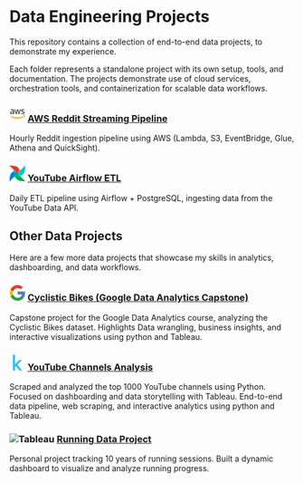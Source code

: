 # Data Engineering Projects

This repository contains a collection of end-to-end data projects, to demonstrate my experience.

Each folder represents a standalone project with its own setup, tools, and documentation. The projects demonstrate use of cloud services, orchestration tools, and containerization for scalable data workflows.

### <img src="https://github.com/devicons/devicon/blob/v2.16.0/icons/amazonwebservices/amazonwebservices-original-wordmark.svg" alt="AWS" width="28"/> [AWS Reddit Streaming Pipeline](./aws-reddit-streaming-pipeline)
Hourly Reddit ingestion pipeline using AWS (Lambda, S3, EventBridge, Glue, Athena and QuickSight).

### <img src="https://github.com/devicons/devicon/blob/v2.16.0/icons/apacheairflow/apacheairflow-original.svg" alt="Airflow" width="28"/> [YouTube Airflow ETL](./youtube-airflow-etl)
Daily ETL pipeline using Airflow + PostgreSQL, ingesting data from the YouTube Data API.


## Other Data Projects

Here are a few more data projects that showcase my skills in analytics, dashboarding, and data workflows.

### <img src="https://github.com/devicons/devicon/blob/v2.16.0/icons/google/google-original.svg" alt="Google Data Analytics" width="28"/> [Cyclistic Bikes (Google Data Analytics Capstone)](https://www.kaggle.com/code/yonatanhanasav/capstone-project-cyclistic-bikes)
Capstone project for the Google Data Analytics course, analyzing the Cyclistic Bikes dataset. Highlights Data wrangling, business insights, and interactive visualizations using python and Tableau.

### <img src="https://github.com/devicons/devicon/blob/v2.16.0/icons/kaggle/kaggle-original.svg" alt="Kaggle" width="28"/> [YouTube Channels Analysis](https://public.tableau.com/app/profile/yonatan3121/viz/YoutubeAnalysis_16773441042500/Dashboard)
Scraped and analyzed the top 1000 YouTube channels using Python. Focused on dashboarding and data storytelling with Tableau. End-to-end data pipeline, web scraping, and interactive analytics using python and Tableau.

### <img src="https://cdn.worldvectorlogo.com/logos/tableau-software.svg" alt="Tableau" width="28"/> [Running Data Project](https://public.tableau.com/app/profile/yonatan3121/viz/RunningDataProject/Dashboard)
Personal project tracking 10 years of running sessions. Built a dynamic dashboard to visualize and analyze running progress.